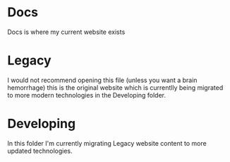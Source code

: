 # Docs

Docs is where my current website exists

# Legacy

I would not recommend opening this file (unless you want a brain hemorrhage) this is the original website which is currentlly being migrated to more modern technologies in the Developing folder.

# Developing

In this folder I'm currently migrating Legacy website content to more updated technologies.
